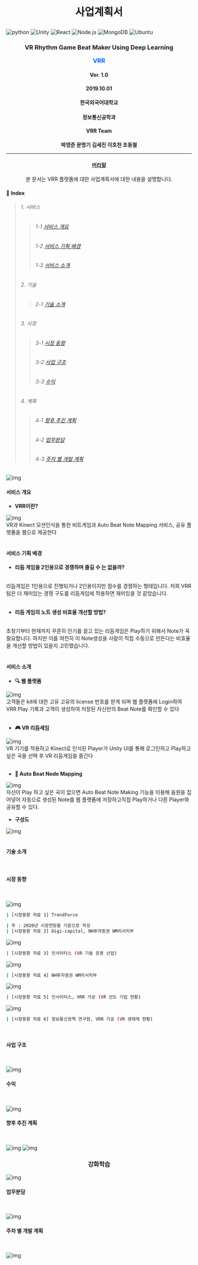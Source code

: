 # <p align="center">사업계획서</p>
![python](https://img.shields.io/badge/Python-numpy-blue?logo=Python)
![Unity](https://img.shields.io/badge/Oculus-Unity-yellow?logo=Unity)
![React](https://img.shields.io/badge/React-Frontend-fb5d65?logo=React)
![Node.js](https://img.shields.io/badge/Node.js-Javascript-48d1cc?logo=Node.js)
![MongoDB](https://img.shields.io/badge/MongoDB-NoSQL-b6e0c6?logo=MongoDB)
![Ubuntu](https://img.shields.io/badge/Ubuntu-Server-red?logo=Ubuntu)

### <p align="center">VR Rhythm Game Beat Maker Using Deep Learning</p><p align="center"><span style="color:#0064FF">VRR</span></p>    

#### <p align="center">Ver. 1.0</p>
#### <p align="center">2019.10.01</p>    
#### <p align="center">한국외국어대학교</p>
#### <p align="center">정보통신공학과</p>
#### <p align="center">VRR Team</p>

**<p align="center">박영준 문명기 김세진 이호찬 조동철</p>**     

***
#### <p align="center"><u>머리말</u></p>
<p align="center">본 문서는 VRR 플랫폼에 대한 사업계획서에 대한 내용을 설명합니다.</p>

#### 📂 Index

> ###### 1. 서비스
>> ######   1-1 [서비스 개요](#서비스-개요)
>> ######   1-2 [서비스 기획 배경](#서비스-기획-배경)
>> ######   1-3 [서비스 소개](#서비스-소개)
> ###### 2. 기술
>>  ######  2-1 [기술 소개](#기술-소개)
> ###### 3. 시장
>>  ######  3-1 [시장 동향](#시장-동향)
>>  ######  3-2 [사업 구조](#사업-구조)
>>  ######  3-3 [수익](#수익)
> ###### 4. 계획
>>  ######  4-1 [향후 추진 계획](#향후-추진-계획)
>>  ######  4-2 [업무분담](#업무분담)
>>  ######  4-3 [주차 별 개발 계획](#주차-별-개발-계획)

![img](/img/img1.PNG)

#### 서비스 개요

 - **VRR이란?**

 ![img](/img/vrr.PNG)
</br>
    VR과 Kinect 모션인식을 통한 비트게임과 Auto Beat Note Mapping 서비스, 공유 플랫폼을 웹으로 제공한다
</br>
</br>

#### 서비스 기획 배경
 - **리듬 게임을 2인용으로 경쟁하며 즐길 수 는 없을까?**
</br>
    리듬게임은 1인용으로 진행되거나 2인용이지만 점수를 경쟁하는 형태입니다. 저희 VRR팀은 더 재미있는 경쟁 구도를 리듬게임에 적용하면 재미있을 것 같았습니다.    
</br>
</br>

 - **리듬 게임의 노트 생성 비효율 개선할 방법?**
</br>
    초창기부터 현재까지 꾸준히 인기를 끌고 있는 리듬게임은 Play하기 위해서 Note가 꼭 필요합니다. 하지만 이를 여전히 이 Note생성을 사람이 직접 수동으로 만든다는 비효율을 개선할 방법이 있을지 고민했습니다.
</br>
</br>

#### 서비스 소개
 -  **:mag: 웹 플랫폼**

 ![img](/img/platform.PNG)
 </br>
    고객들은 kit에 대한 고유 고유의 license 번호를 받게 되며 웹 플랫폼에 Login하여 VRR Play 기록과 고객이 생성하여 저장된 자신만의 Beat Note를 확인할 수 있다    
</br>

 -   **:video_game: VR 리듬세임**

 ![img](/img/unity.PNG)
 </br>
 VR 기기를 착용하고 Kinect로 인식된 Player가 Unity UI를 통해 로그인하고 Play하고 싶은 곡을 선택 후 VR 리듬게임을 즐긴다    
</br>

  -   **:musical_score: Auto Beat Node Mapping**

  ![img](/img/deeplearning.PNG)
  </br>
  자신이 Play 하고 싶은 곡이 없으면 Auto Beat Note Making 기능을 이용해 음원을 집어넣어 자동으로 생성된 Note를 웹 플랫폼에 저장하고직접 Play하거나 다른 Player와 공유할 수 있다.
</br>

  -  **구성도**

![img](/img/architecture.PNG)
</br>
</br>

#### 기술 소개
</br>

#### 시장 동향
</br>

![img](/img/marketTrends2.PNG)
```bash
| [시장동향 자료 1] TrendForce  
```
```bash
| 주 : 2020년 시장전망을 기준으로 작성
| [시장동향 자료 2] Digi-capital, NH투자증권 WM리서치부
```

![img](/img/marketTrends3.PNG)
```bash
| [시장동향 자료 3] 인사이터스 (VR 기술 응용 산업)  
```
![img](/img/marketTrends4.PNG)
```bash
| [시장동향 자료 4] NH투자증권 WM리서치부
```
![img](/img/marketTrends5.PNG)
```bash
| [시장동향 자료 5] 인사이터스, VRR 가공 (VR 선도 기업 현황)
```
![img](/img/marketTrends.PNG)
```bash
| [시장동향 자료 6] 정보통신정책 연구원, VRR 가공 (VR 생태계 현황)
```
</br>

#### 사업 구조
</br>

![img](/img/businessModel.PNG)
</br>

#### 수익
</br>

![img](/img/profit.PNG)
</br>

#### 향후 추진 계획
</br>

![img](/img/plan.PNG)
![img](/img/plan2.PNG)

### <p align="center">강화학습</p>
![img](/img/plan3.PNG)
</br>

#### 업무분담
</br>

![img](/img/role.PNG)
</br>

#### 주차 별 개발 계획
</br>

![img](/img/devplan.PNG)
